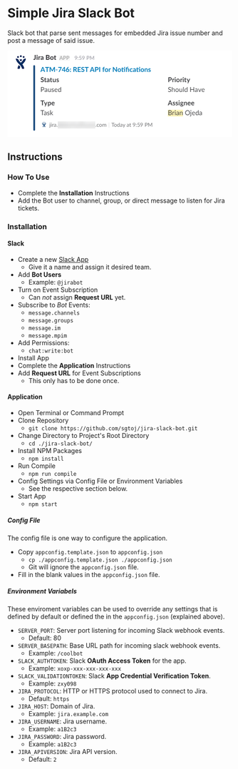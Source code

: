# Simple Jira Slack Bot

Slack bot that parse sent messages for embedded Jira issue number and post a
message of said issue.

![](./resources/example.png)

## Instructions

### How To Use

- Complete the **Installation** Instructions
- Add the Bot user to channel, group, or direct message to listen for Jira
  tickets.

### Installation

#### Slack

- Create a new [Slack App](https://api.slack.com/apps)
  - Give it a name and assign it desired team.
- Add **Bot Users**
  - Example: `@jirabot`
- Turn on Event Subscription
  - Can *not* assign **Request URL** yet.
- Subscribe to _Bot_ Events:
  - `message.channels`
  - `message.groups`
  - `message.im`
  - `message.mpim`
- Add Permissions:
  - `chat:write:bot`
- Install App
- Complete the **Application** Instructions
- Add **Request URL** for Event Subscriptions
  - This only has to be done once.

#### Application

- Open Terminal or Command Prompt
- Clone Repository
  - `git clone https://github.com/sgtoj/jira-slack-bot.git`
- Change Directory to Project's Root Directory
  - `cd ./jira-slack-bot/`
- Install NPM Packages
  - `npm install`
- Run Compile
  - `npm run compile`
- Config Settings via Config File or Environment Variables
  - See the respective section below.
- Start App
  - `npm start`

##### Config File

The config file is one way to configure the application.

- Copy `appconfig.template.json` to `appconfig.json`
  - `cp ./appconfig.template.json ./appconfig.json`
  - Git will ignore the `appconfig.json` file.
- Fill in the blank values in the `appconfig.json` file.

##### Environment Variabels

These enviroment variables can be used to override any settings that is
defined by default or defined the in the `appconfig.json` (explained above).

- `SERVER_PORT`: Server port listening for incoming Slack webhook events.
  - Default: 80
- `SERVER_BASEPATH`: Base URL path for incoming slack webhook events.
  - Example: `/coolbot`
- `SLACK_AUTHTOKEN`: Slack **OAuth Access Token** for the app.
  - Example: `xoxp-xxx-xxx-xxx-xxx`
- `SLACK_VALIDATIONTOKEN`: Slack **App Credential Verification Token**.
  - Example: `zxy098`
- `JIRA_PROTOCOL`: HTTP or HTTPS protocol used to connect to Jira.
  - Default: `https`
- `JIRA_HOST`: Domain of Jira.
  - Example: `jira.example.com`
- `JIRA_USERNAME`: Jira username.
  - Example: `a1B2c3`
- `JIRA_PASSWORD`: Jira password.
  - Example: `a1B2c3`
- `JIRA_APIVERSION`: Jira API version.
  - Default: `2`